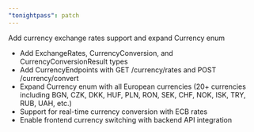 ```yaml
---
"tonightpass": patch
---
```


Add currency exchange rates support and expand Currency enum

- Add ExchangeRates, CurrencyConversion, and CurrencyConversionResult types
- Add CurrencyEndpoints with GET /currency/rates and POST /currency/convert
- Expand Currency enum with all European currencies (20+ currencies including BGN, CZK, DKK, HUF, PLN, RON, SEK, CHF, NOK, ISK, TRY, RUB, UAH, etc.)
- Support for real-time currency conversion with ECB rates
- Enable frontend currency switching with backend API integration